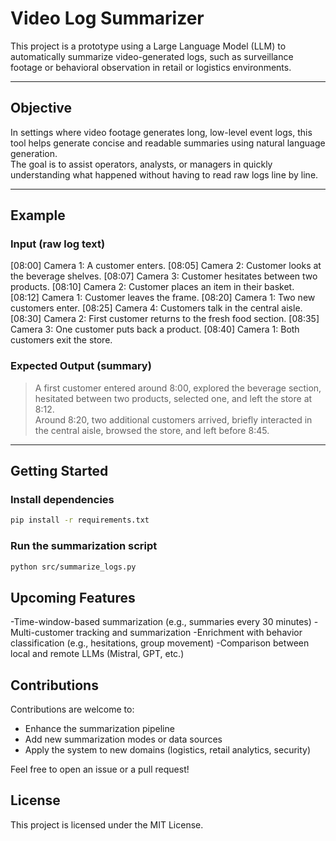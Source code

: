 #  Video Log Summarizer

This project is a prototype using a Large Language Model (LLM) to automatically summarize video-generated logs, such as surveillance footage or behavioral observation in retail or logistics environments.

---

##  Objective

In settings where video footage generates long, low-level event logs, this tool helps generate concise and readable summaries using natural language generation.  
The goal is to assist operators, analysts, or managers in quickly understanding what happened without having to read raw logs line by line.

---
##  Example

###  Input (raw log text)

[08:00] Camera 1: A customer enters.
[08:05] Camera 2: Customer looks at the beverage shelves.
[08:07] Camera 3: Customer hesitates between two products.
[08:10] Camera 2: Customer places an item in their basket.
[08:12] Camera 1: Customer leaves the frame.
[08:20] Camera 1: Two new customers enter.
[08:25] Camera 4: Customers talk in the central aisle.
[08:30] Camera 2: First customer returns to the fresh food section.
[08:35] Camera 3: One customer puts back a product.
[08:40] Camera 1: Both customers exit the store.


###  Expected Output (summary)

> A first customer entered around 8:00, explored the beverage section, hesitated between two products, selected one, and left the store at 8:12.  
> Around 8:20, two additional customers arrived, briefly interacted in the central aisle, browsed the store, and left before 8:45.

---
##  Getting Started

### Install dependencies

```bash
pip install -r requirements.txt
```
### Run the summarization script
```bash
python src/summarize_logs.py
```

## Upcoming Features

-Time-window-based summarization (e.g., summaries every 30 minutes)
-Multi-customer tracking and summarization
-Enrichment with behavior classification (e.g., hesitations, group movement)
-Comparison between local and remote LLMs (Mistral, GPT, etc.)

##  Contributions

Contributions are welcome to:
- Enhance the summarization pipeline
- Add new summarization modes or data sources
- Apply the system to new domains (logistics, retail analytics, security)

Feel free to open an issue or a pull request!

## License

This project is licensed under the MIT License.
